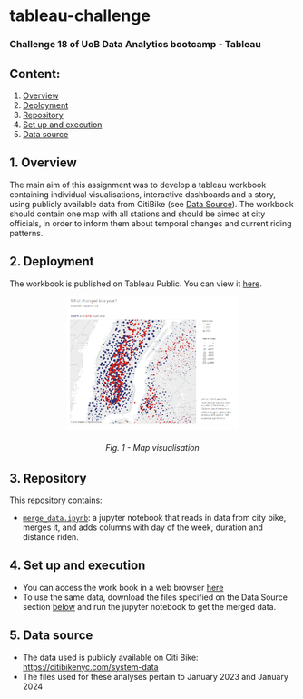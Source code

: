 # tableau-challenge
### Challenge 18 of UoB Data Analytics bootcamp - Tableau

## Content:
1. [Overview](https://github.com/catisf/tableau-challenge/tree/main?tab=readme-ov-file#1-overview)
2. [Deployment](https://github.com/catisf/tableau-challenge/tree/main?tab=readme-ov-file#2-deployment)
3. [Repository](https://github.com/catisf/tableau-challenge/tree/main?tab=readme-ov-file#3-repository)
4. [Set up and execution](https://github.com/catisf/tableau-challenge/tree/main?tab=readme-ov-file#4-set-up-and-execution)
5. [Data source](https://github.com/catisf/tableau-challenge/tree/main?tab=readme-ov-file#5-data-source)

## 1. Overview
The main aim of this assignment was to develop a tableau workbook containing individual visualisations, interactive dashboards and a story, using publicly available data from CitiBike (see [Data Source](https://github.com/catisf/tableau-challenge/tree/main?tab=readme-ov-file#5-data-source)). The workbook should contain one map with all stations and should be aimed at city officials, in order to inform them about temporal changes and current riding patterns. 

## 2. Deployment
The workbook is published on Tableau Public. You can view it [here](https://public.tableau.com/app/profile/catarina.ferreira2233/viz/Citi_Bike_17084488357830/Story2).

<p align="center">
  <img src = "https://github.com/catisf/tableau-challenge/blob/main/dashboard.png" height = "60%" width = "60%">
</p>
<h6 align="center">Fig. 1 - Map visualisation</h6>

## 3. Repository
This repository contains:
- [`merge_data.ipynb`](https://github.com/catisf/tableau-challenge/blob/main/merge_data.ipynb): a jupyter notebook that reads in data from city bike, merges it, and adds columns with day of the week, duration and distance riden.

## 4. Set up and execution
- You can access the work book in a web browser [here](https://public.tableau.com/app/profile/catarina.ferreira2233/viz/Citi_Bike_17084488357830/Story2)
- To use the same data, download the files specified on the Data Source section [below](https://github.com/catisf/tableau-challenge/tree/main?tab=readme-ov-file#5-data-source) and run the jupyter notebook to get the merged data. 

## 5. Data source
- The data used is publicly available on Citi Bike: https://citibikenyc.com/system-data
- The files used for these analyses pertain to January 2023 and January 2024
